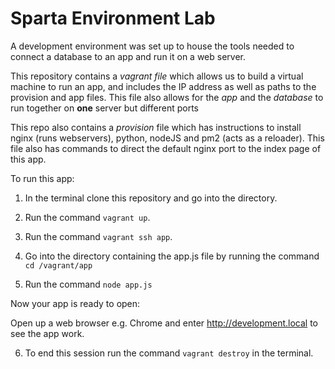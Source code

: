 # Sparta Environment Lab


A development environment was set up to house the tools needed to connect a database to an app and run it on a web server.

This repository contains a *vagrant file* which allows us to build a virtual machine to run an app, and includes the IP address as well as paths to the provision and app files. This file also allows for the *app* and the *database* to run together on **one** server but different ports

This repo also contains a *provision* file which has instructions to install nginx (runs webservers), python, nodeJS and pm2 (acts as a reloader). This file also has commands to direct the default nginx port to the index page of this app.  


To run this app:

1. In the terminal clone this repository and go into the directory.

2. Run the command `vagrant up`.

3. Run the command `vagrant ssh app`.

4. Go into the directory containing the app.js file by running the command `cd /vagrant/app`

5. Run the command `node app.js`

Now your app is ready to open:

Open up a web browser e.g. Chrome and enter http://development.local to see the app work.

6. To end this session run the command `vagrant destroy` in the terminal.
